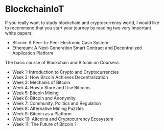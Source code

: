 # BlockchainIoT

If you really want to study blockchain and cryptocurrency world, I would like to recommend that you start your journey by reading two very important white papers: 
- Bitcoin: A Peer-to-Peer Electronic Cash System
- Ethereum: A Next-Generation Smart Contract and Decentralized Application Platform


The basic course of Blockchain and Bitcoin on Coursera. 
- Week 1: Introduction to Crypto and Cryptocurrencies 
- Week 2: How Bitcoin Achieves Decentralization 
- Week 3: Mechanis of Bitcoin
- Week 4: Howto Store and Use Bitcoins
- Week 5: Bitcoin Mining 
- Week 6: Bitcoin and Anonymity 
- Week 7: Community, Politics and Regulation 
- Week 8: Alternative Mining Puzzles 
- Week 9: Bitcoin as a Platform
- Week 10: Altcoins and Cryptocurrency Ecosystem
- Week 11: The Future of Bitcoin  ? 
